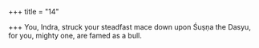 +++
title = "14"

+++
You, Indra, struck your steadfast mace down upon Śuṣṇa the Dasyu, for you, mighty one, are famed as a bull.  